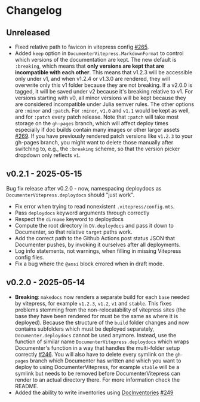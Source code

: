 # Changelog

## Unreleased

- Fixed relative path to favicon in vitepress config [#265](https://github.com/LuxDL/DocumenterVitepress.jl/pull/265).
- Added `keep` option in `DocumenterVitepress.MarkdownFormat` to control which versions of the documentation are kept. The new default is `:breaking`, which means that **only versions are kept that are incompatible with each other**. This means that v1.2.3 will be accessible only under v1, and when v1.2.4 or v1.3.0 are rendered, they will overwrite only this v1 folder because they are not breaking. If a v2.0.0 is tagged, it will be saved under v2 because it's breaking relative to v1. For versions starting with v0, all minor versions will be kept because they are considered incompatible under Julia semver rules. The other options are `:minor` and `:patch`. For `:minor`, `v1.0` and `v1.1` would be kept as well, and for `:patch` every patch release. Note that `:patch` will take most storage on the `gh-pages` branch, which will affect deploy times especially if doc builds contain many images or other larger assets [#269](https://github.com/LuxDL/DocumenterVitepress.jl/pull/269). If you have previously rendered patch versions like `v1.2.3` to your gh-pages branch, you might want to delete those manually after switching to, e.g., the `:breaking` scheme, so that the version picker dropdown only reflects `v1`.

## v0.2.1 - 2025-05-15
Bug fix release after v0.2.0 - now, namespacing deploydocs as `DocumenterVitepress.deploydocs` should "just work".

- Fix error when trying to read nonexistent `.vitepress/config.mts`.
- Pass `deploydocs` keyword arguments through correctly
- Respect the `dirname` keyword to deploydocs
- Compute the root directory in `DV.deploydocs` and pass it down to Documenter, so that relative `target` paths work.
- Add the correct path to the Github Actions post status JSON that Documenter pushes, by invoking it ourselves after all deployments.
- Log info statements, not warnings, when filling in missing Vitepress config files.
- Fix a bug where the `@ansi` block errored when in draft mode.

## v0.2.0 - 2025-05-14

- **Breaking**: `makedocs` now renders a separate build for each `base` needed by vitepress, for example `v1.2.3`, `v1.2`, `v1` and `stable`. This fixes problems stemming from the non-relocatability of vitepress sites (the base they have been rendered for must be the same as where it is deployed). Because the structure of the `build` folder changes and now contains subfolders which must be deployed separately, `Documenter.deploydocs` cannot be used anymore. Instead, use the function of similar name `DocumenterVitepress.deploydocs` which wraps Documenter's function in a way that handles the multi-folder setup correctly [#246](https://github.com/LuxDL/DocumenterVitepress.jl/pull/246). You will also have to delete every symlink on the `gh-pages` branch which Documenter has written and which you want to deploy to using DocumenterVitepress, for example `stable` will be a symlink but needs to be removed before DocumenterVitepress can render to an actual directory there. For more information check the README.
- Added the ability to write inventories using [DocInventories](https://github.com/JuliaDocs/DocInventories.jl) [#249](https://github.com/LuxDL/DocumenterVitepress.jl/pull/249)
